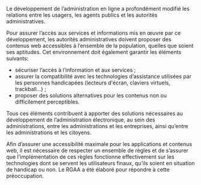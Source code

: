 Le développement de l’administration en ligne a profondément modifié les relations entre les usagers, les agents publics et les autorités administratives.

Pour assurer l’accès aux services et informations mis en œuvre par ce développement, les autorités administratives doivent proposer des contenus web accessibles à l’ensemble de la population, quelles que soient ses aptitudes. Cet environnement doit également garantir les éléments suivants:
+ sécuriser l’accès à l’information et aux services ;
+ assurer la compatibilité avec les technologies d’assistance utilisées par les personnes handicapées (lecteurs d'écran, claviers virtuels, trackball…) ;
+ proposer des solutions alternatives pour les contenus non ou difficilement perceptibles.

Tous ces éléments contribuent à apporter des solutions nécessaires au développement de l’administration électronique, au sein des administrations, entre les administrations et les entreprises, ainsi qu’entre les administrations et les citoyens.

Afin d’assurer une accessibilité maximale pour les applications et contenus web, il est nécessaire de respecter un ensemble de règles et de s’assurer que l'implémentation de ces règles fonctionne effectivement sur les technologies dont se servent les utilisateurs finaux, qu’ils soient en situation de handicap ou non. Le RGAA a été élaboré pour répondre à cette préoccupation.
